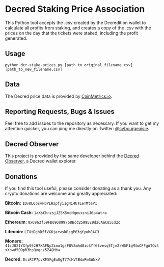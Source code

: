 # Decred Staking Price Association

This Python tool accepts the .csv created by the Decredition wallet to calculate all profits from staking, and creates a copy of the .csv with the prices on the day that the tickets were staked, including the profit generated.


## Usage

```
python dcr-stake-prices.py [path_to_original_filename.csv] [path_to_new_filename.csv]
```


## Data

The Decred price data is provided by [CoinMetrics.io](https://coinmetrics.io).


## Reporting Requests, Bugs & Issues

Feel free to add issues to the repository as necessary. If you want to get my attention quicker, you can ping me directly on Twitter: [@cybourgeoisie](https://twitter.com/cybourgeoisie).


## Decred Observer

This project is provided by the same developer behind the [Decred Observer](https://dcr.observer), a Decred wallet explorer.


## Donations

If you find this tool useful, please consider donating as a thank you. Any crypto donations are welcome and greatly appreciated:

**Bitcoin:**
```1DvKL6bsvFbPLHzpfyi1gN14UTLeTMteP1```

**Bitcoin Cash:**
```1aXsChnzsjJZ5K5moNqeuxzniJ6p4atra```

**Ethereum:**
```0x0963f59FB09D899768Bcd2599529d2CAaC855d2c```

**Litecoin:**
```LTXtDghDffVX6jarwskRsgP63qYyuh8AC3```

**Monero:**
```41zJ821YXfp952H7XAFNpZimo1gsF8V8mhd8ioSYf6tvesq5Tjm2rW5F1qM4uCFFgATQztxXowd5Q9pR3hpQvgcz5Z4QMha```

**Decred:**
```DsiRCP7pvKF5RgEuUgT77cHVtBdwRwSWNxV```
